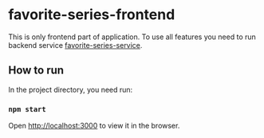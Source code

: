 # favorite-series-frontend

This is only frontend part of application. 
To use all features you need to run backend service [favorite-series-service](https://github.com/bartekszerlag/favorite-series-service).

## How to run

In the project directory, you need run:

### `npm start`

Open [http://localhost:3000](http://localhost:3000) to view it in the browser.